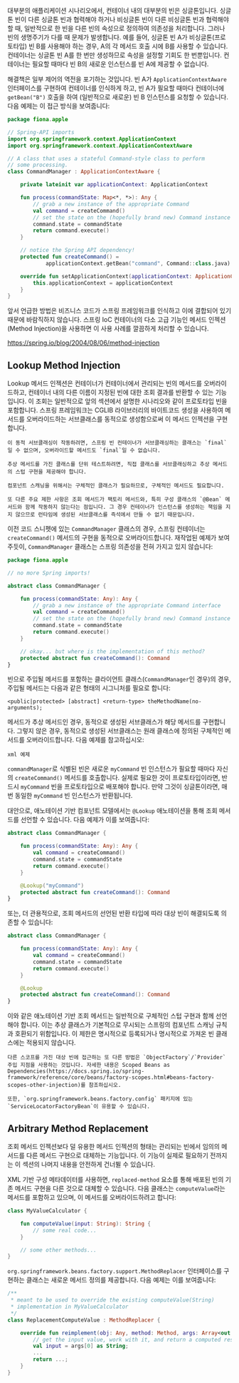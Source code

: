 대부분의 애플리케이션 시나리오에서, 컨테이너 내의 대부분의 빈은 싱글톤입니다. 싱글톤 빈이 다른 싱글톤 빈과 협력해야 하거나 비싱글톤 빈이 다른 비싱글톤 빈과 협력해야 할 때, 일반적으로 한 빈을 다른 빈의 속성으로 정의하여 의존성을 처리합니다. 그러나 빈의 생명주기가 다를 때 문제가 발생합니다. 예를 들어, 싱글톤 빈 A가 비싱글톤(프로토타입) 빈 B를 사용해야 하는 경우, A의 각 메서드 호출 시에 B를 사용할 수 있습니다. 컨테이너는 싱글톤 빈 A를 한 번만 생성하므로 속성을 설정할 기회도 한 번뿐입니다. 컨테이너는 필요할 때마다 빈 B의 새로운 인스턴스를 빈 A에 제공할 수 없습니다.

해결책은 일부 제어의 역전을 포기하는 것입니다. 빈 A가 `ApplicationContextAware` 인터페이스를 구현하여 컨테이너를 인식하게 하고, 빈 A가 필요할 때마다 컨테이너에 `getBean("B")` 호출을 하여 (일반적으로 새로운) 빈 B 인스턴스를 요청할 수 있습니다. 다음 예제는 이 접근 방식을 보여줍니다:

```kotlin
package fiona.apple

// Spring-API imports
import org.springframework.context.ApplicationContext
import org.springframework.context.ApplicationContextAware

// A class that uses a stateful Command-style class to perform
// some processing.
class CommandManager : ApplicationContextAware {

	private lateinit var applicationContext: ApplicationContext

	fun process(commandState: Map<*, *>): Any {
		// grab a new instance of the appropriate Command
		val command = createCommand()
		// set the state on the (hopefully brand new) Command instance
		command.state = commandState
		return command.execute()
	}

	// notice the Spring API dependency!
	protected fun createCommand() =
			applicationContext.getBean("command", Command::class.java)

	override fun setApplicationContext(applicationContext: ApplicationContext) {
		this.applicationContext = applicationContext
	}
}
```

앞서 언급한 방법은 비즈니스 코드가 스프링 프레임워크를 인식하고 이에 결합되어 있기 때문에 바람직하지 않습니다. 스프링 IoC 컨테이너의 다소 고급 기능인 메서드 인젝션(Method Injection)을 사용하면 이 사용 사례를 깔끔하게 처리할 수 있습니다.

https://spring.io/blog/2004/08/06/method-injection


## Lookup Method Injection

Lookup 메서드 인젝션은 컨테이너가 컨테이너에서 관리되는 빈의 메서드를 오버라이드하고, 컨테이너 내의 다른 이름이 지정된 빈에 대한 조회 결과를 반환할 수 있는 기능입니다. 이 조회는 일반적으로 앞의 섹션에서 설명한 시나리오와 같이 프로토타입 빈을 포함합니다. 스프링 프레임워크는 CGLIB 라이브러리의 바이트코드 생성을 사용하여 메서드를 오버라이드하는 서브클래스를 동적으로 생성함으로써 이 메서드 인젝션을 구현합니다.


```
이 동적 서브클래싱이 작동하려면, 스프링 빈 컨테이너가 서브클래싱하는 클래스는 `final`일 수 없으며, 오버라이드할 메서드도 `final`일 수 없습니다.

추상 메서드를 가진 클래스를 단위 테스트하려면, 직접 클래스를 서브클래싱하고 추상 메서드의 스텁 구현을 제공해야 합니다.

컴포넌트 스캐닝을 위해서는 구체적인 클래스가 필요하므로, 구체적인 메서드도 필요합니다.

또 다른 주요 제한 사항은 조회 메서드가 팩토리 메서드와, 특히 구성 클래스의 `@Bean` 메서드와 함께 작동하지 않는다는 점입니다. 그 경우 컨테이너가 인스턴스를 생성하는 책임을 지지 않으므로 런타임에 생성된 서브클래스를 즉석에서 만들 수 없기 때문입니다.
```

이전 코드 스니펫에 있는 `CommandManager` 클래스의 경우, 스프링 컨테이너는 `createCommand()` 메서드의 구현을 동적으로 오버라이드합니다. 재작업된 예제가 보여주듯이, `CommandManager` 클래스는 스프링 의존성을 전혀 가지고 있지 않습니다:

```kotlin
package fiona.apple

// no more Spring imports!

abstract class CommandManager {

	fun process(commandState: Any): Any {
		// grab a new instance of the appropriate Command interface
		val command = createCommand()
		// set the state on the (hopefully brand new) Command instance
		command.state = commandState
		return command.execute()
	}

	// okay... but where is the implementation of this method?
	protected abstract fun createCommand(): Command
}
```

빈으로 주입될 메서드를 포함하는 클라이언트 클래스(`CommandManager`인 경우)의 경우, 주입될 메서드는 다음과 같은 형태의 시그니처를 필요로 합니다:

```
<public|protected> [abstract] <return-type> theMethodName(no-arguments);
```

메서드가 추상 메서드인 경우, 동적으로 생성된 서브클래스가 해당 메서드를 구현합니다. 그렇지 않은 경우, 동적으로 생성된 서브클래스는 원래 클래스에 정의된 구체적인 메서드를 오버라이드합니다. 다음 예제를 참고하십시오:

```
xml 예제
```

`commandManager`로 식별된 빈은 새로운 `myCommand` 빈 인스턴스가 필요할 때마다 자신의 `createCommand()` 메서드를 호출합니다. 실제로 필요한 것이 프로토타입이라면, 반드시 `myCommand` 빈을 프로토타입으로 배포해야 합니다. 만약 그것이 싱글톤이라면, 매번 동일한 `myCommand` 빈 인스턴스가 반환됩니다.

대안으로, 애노테이션 기반 컴포넌트 모델에서는 `@Lookup` 애노테이션을 통해 조회 메서드를 선언할 수 있습니다. 다음 예제가 이를 보여줍니다:

```kotlin
abstract class CommandManager {

	fun process(commandState: Any): Any {
		val command = createCommand()
		command.state = commandState
		return command.execute()
	}

	@Lookup("myCommand")
	protected abstract fun createCommand(): Command
}
```

또는, 더 관용적으로, 조회 메서드의 선언된 반환 타입에 따라 대상 빈이 해결되도록 의존할 수 있습니다:

```kotlin
abstract class CommandManager {

	fun process(commandState: Any): Any {
		val command = createCommand()
		command.state = commandState
		return command.execute()
	}

	@Lookup
	protected abstract fun createCommand(): Command
}
```

이와 같은 애노테이션 기반 조회 메서드는 일반적으로 구체적인 스텁 구현과 함께 선언해야 합니다. 이는 추상 클래스가 기본적으로 무시되는 스프링의 컴포넌트 스캐닝 규칙과 호환되기 위함입니다. 이 제한은 명시적으로 등록되거나 명시적으로 가져온 빈 클래스에는 적용되지 않습니다.

```
다른 스코프를 가진 대상 빈에 접근하는 또 다른 방법은 `ObjectFactory`/`Provider` 주입 지점을 사용하는 것입니다. 자세한 내용은 Scoped Beans as Dependencies(https://docs.spring.io/spring-framework/reference/core/beans/factory-scopes.html#beans-factory-scopes-other-injection)를 참조하십시오.

또한, `org.springframework.beans.factory.config` 패키지에 있는 `ServiceLocatorFactoryBean`이 유용할 수 있습니다.
```

## Arbitrary Method Replacement

조회 메서드 인젝션보다 덜 유용한 메서드 인젝션의 형태는 관리되는 빈에서 임의의 메서드를 다른 메서드 구현으로 대체하는 기능입니다. 이 기능이 실제로 필요하기 전까지는 이 섹션의 나머지 내용을 안전하게 건너뛸 수 있습니다.

XML 기반 구성 메타데이터를 사용하면, `replaced-method` 요소를 통해 배포된 빈의 기존 메서드 구현을 다른 것으로 대체할 수 있습니다. 다음 클래스는 `computeValue`라는 메서드를 포함하고 있으며, 이 메서드를 오버라이드하려고 합니다:

```kotlin
class MyValueCalculator {

	fun computeValue(input: String): String {
		// some real code...
	}

	// some other methods...
}
```

`org.springframework.beans.factory.support.MethodReplacer` 인터페이스를 구현하는 클래스는 새로운 메서드 정의를 제공합니다. 다음 예제는 이를 보여줍니다:

```kotlin
/**
 * meant to be used to override the existing computeValue(String)
 * implementation in MyValueCalculator
 */
class ReplacementComputeValue : MethodReplacer {

	override fun reimplement(obj: Any, method: Method, args: Array<out Any>): Any {
		// get the input value, work with it, and return a computed result
		val input = args[0] as String;
		...
		return ...;
	}
}
```

